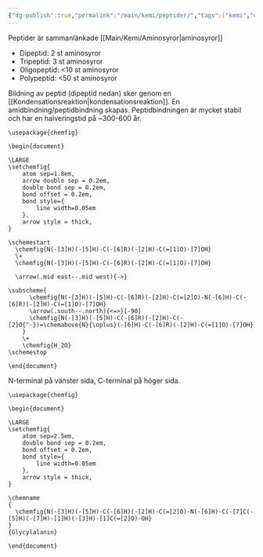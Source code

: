 ```yaml
---
{"dg-publish":true,"permalink":"/main/kemi/peptider/","tags":["kemi","organisk-kemi","biokemi"]}
---
```


Peptider är sammanlänkade [[Main/Kemi/Aminosyror\|aminosyror]]

- Dipeptid: 2 st aminosyror
- Tripeptid: 3 st aminosyror
- Oligopeptid: <10 st aminosyror
- Polypeptid: <50 st aminosyror

Bildning av peptid (dipeptid nedan) sker genom en [[Kondensationsreaktion\|kondensationsreaktion]]. En amidbindning/peptidbindning skapas. Peptidbindningen är mycket stabil och har en halveringstid på ~300-600 år.

```chemfig
\usepackage{chemfig}

\begin{document}

\LARGE
\setchemfig{
	atom sep=1.8em,
	arrow double sep = 0.2em,
	double bond sep = 0.2em,
	bond offset = 0.2em,
	bond style={
		line width=0.05em
	},
	arrow style = thick,
}

\schemestart
  \chemfig{N(-[3]H)(-[5]H)-C(-[6]R)(-[2]H)-C(=[1]O)-[7]OH}
  \+
  \chemfig{N(-[3]H)(-[5]H)-C(-[6]R)(-[2]H)-C(=[1]O)-[7]OH}
  
  \arrow(.mid east--.mid west){->}

\subscheme{
      \chemfig{N(-[3]H)(-[5]H)-C(-[6]R)(-[2]H)-C(=[2]O)-N(-[6]H)-C(-[6]R)(-[2]H)-C(=[1]O)-[7]OH}
      \arrow(.south--.north){<=>}[-90]
      \chemfig{N(-[3]H)(-[5]H)-C(-[6]R)(-[2]H)-C(-[2]O{^-})=\chemabove{N}{\oplus}(-[6]H)-C(-[6]R)(-[2]H)-C(=[1]O)-[7]OH}
	}
	\+
	\chemfig{H_2O}
\schemestop

\end{document}
```

N-terminal på vänster sida, C-terminal på höger sida.

```chemfig
\usepackage{chemfig}

\begin{document}

\LARGE
\setchemfig{
	atom sep=2.5em,
	double bond sep = 0.2em,
	bond offset = 0.2em,
	bond style={
		line width=0.05em
	},
	arrow style = thick,
}

\chemname
{
  \chemfig{N(-[3]H)(-[5]H)-C(-[6]H)(-[2]H)-C(=[2]O)-N(-[6]H)-C(-[7]C(-[5]H)(-[7]H)-[1]H)(-[3]H)-[1]C(=[2]O)-OH}
}
{Glycylalanin}

\end{document}
```
